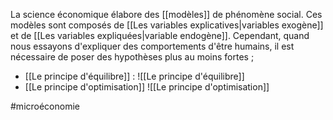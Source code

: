 La science économique élabore des [[modèles]]  de phénomène social. Ces modèles sont composés de [[Les variables explicatives|variables exogène]] et de [[Les variables expliquées|variable endogène]]. 
Cependant, quand nous essayons d'expliquer des comportements d'être humains, il est nécessaire de poser des hypothèses plus au moins fortes ;
- [[Le principe d'équilibre]] :
![[Le principe d'équilibre]]
- [[Le principe d'optimisation]]
![[Le principe d'optimisation]]



#microéconomie 
